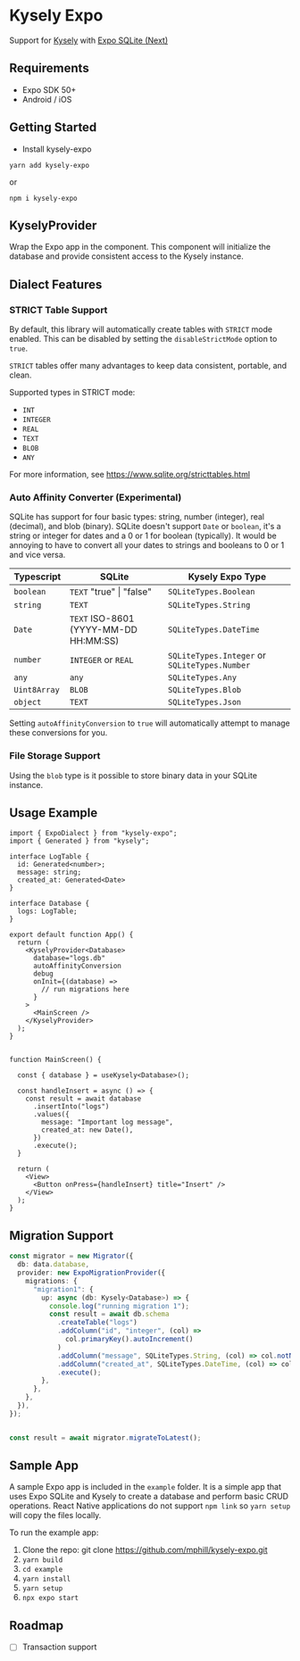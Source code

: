 # Kysely Expo
Support for [Kysely](https://github.com/kysely-org/kysely) with [Expo SQLite (Next)](https://docs.expo.dev/versions/v50.0.0/sdk/sqlite-next/)


## Requirements
* Expo SDK 50+
* Android / iOS

## Getting Started
- Install kysely-expo

`yarn add kysely-expo`

or 

`npm i kysely-expo`


## KyselyProvider
Wrap the Expo app in the <KyselyProvider> component.  This component will initialize the database and provide consistent access to the Kysely instance.

## Dialect Features

### STRICT Table Support
By default, this library will automatically create tables with `STRICT` mode enabled.  This can be disabled by setting the `disableStrictMode` option to `true`.

`STRICT` tables offer many advantages to keep data consistent, portable, and clean.

Supported types in STRICT mode:

- `INT`
- `INTEGER`
- `REAL`
- `TEXT`
- `BLOB`
- `ANY`

For more information, see https://www.sqlite.org/stricttables.html

### Auto Affinity Converter (Experimental)

SQLite has support for four basic types: string, number (integer), real (decimal), and blob (binary).  SQLite doesn't support `Date` or `boolean`, it's a string or integer for dates and a 0 or 1 for boolean (typically).  It would be annoying to have to convert all your dates to strings and booleans to 0 or 1 and vice versa.

| Typescript   | SQLite                       | Kysely Expo Type                                    |
| ------------ | ---------------------------- | ------------------------------------------ |
| `boolean`    | `TEXT` "true" \| "false"   | `SQLiteTypes.Boolean`                      |
| `string`     | `TEXT`                       | `SQLiteTypes.String`                       |
| `Date`       | `TEXT` ISO-8601 (YYYY-MM-DD HH:MM:SS) | `SQLiteTypes.DateTime`                     |
| `number`     | `INTEGER` or `REAL`        | `SQLiteTypes.Integer` or `SQLiteTypes.Number` |
| `any`        | `any`                        | `SQLiteTypes.Any`                          |
| `Uint8Array` | `BLOB`                       | `SQLiteTypes.Blob`                         |
| `object`     | `TEXT`                       | `SQLiteTypes.Json`                         |

Setting `autoAffinityConversion` to `true` will automatically attempt to manage these conversions for you. 

### File Storage Support

Using the `blob` type is it possible to store binary data in your SQLite instance. 


## Usage Example

```tsx
import { ExpoDialect } from "kysely-expo";
import { Generated } from "kysely";

interface LogTable {
  id: Generated<number>;
  message: string;
  created_at: Generated<Date>
}

interface Database {
  logs: LogTable;
}

export default function App() {
  return (
    <KyselyProvider<Database>
      database="logs.db"
      autoAffinityConversion
      debug
      onInit={(database) =>
        // run migrations here
      }
    >
      <MainScreen />
    </KyselyProvider>
  );
}


function MainScreen() {
        
  const { database } = useKysely<Database>();
  
  const handleInsert = async () => {
    const result = await database
      .insertInto("logs")
      .values({
        message: "Important log message",
        created_at: new Date(),
      })
      .execute();
  }

  return (
    <View>
      <Button onPress={handleInsert} title="Insert" />
    </View>
  );
}

```

## Migration Support


```ts
const migrator = new Migrator({
  db: data.database,
  provider: new ExpoMigrationProvider({
    migrations: {
      "migration1": {
        up: async (db: Kysely<Database>) => {
          console.log("running migration 1");
          const result = await db.schema
            .createTable("logs")
            .addColumn("id", "integer", (col) =>
              col.primaryKey().autoIncrement()
            )
            .addColumn("message", SQLiteTypes.String, (col) => col.notNull())
            .addColumn("created_at", SQLiteTypes.DateTime, (col) => col.notNull())
            .execute();
        },
      },
    },
  }),
});


const result = await migrator.migrateToLatest();

```

## Sample App

A sample Expo app is included in the `example` folder.  It is a simple app that uses Expo SQLite and Kysely to create a database and perform basic CRUD operations.  React Native applications do not support `npm link` so `yarn setup` will copy the files locally.

To run the example app:

1. Clone the repo: git clone https://github.com/mphill/kysely-expo.git
2. `yarn build`
3. `cd example`
4. `yarn install`
5. `yarn setup`
6. `npx expo start`

## Roadmap

- [ ] Transaction support